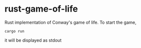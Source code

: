# rust-game-of-life
Rust implementation of Conway's game of life.
To start the game, 
```
cargo run
```
it will be displayed as stdout
